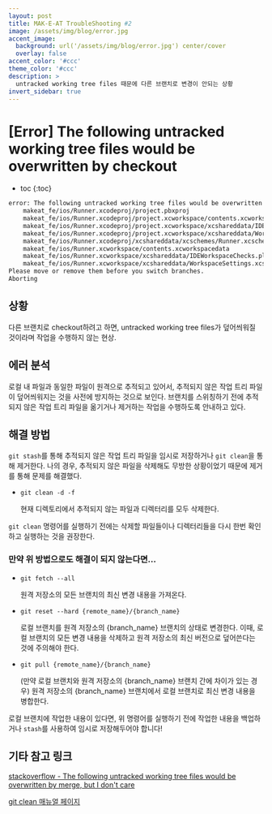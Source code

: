 ```yaml
---
layout: post
title: MAK-E-AT TroubleShooting #2
image: /assets/img/blog/error.jpg
accent_image: 
  background: url('/assets/img/blog/error.jpg') center/cover
  overlay: false
accent_color: '#ccc'
theme_color: '#ccc'
description: >
  untracked working tree files 때문에 다른 브랜치로 변경이 안되는 상황 
invert_sidebar: true
---
```


# [Error] The following untracked working tree files would be overwritten by checkout

* toc
{:toc}


```bash
error: The following untracked working tree files would be overwritten by checkout:
    makeat_fe/ios/Runner.xcodeproj/project.pbxproj
    makeat_fe/ios/Runner.xcodeproj/project.xcworkspace/contents.xcworkspacedata
    makeat_fe/ios/Runner.xcodeproj/project.xcworkspace/xcshareddata/IDEWorkspaceChecks.plist
    makeat_fe/ios/Runner.xcodeproj/project.xcworkspace/xcshareddata/WorkspaceSettings.xcsettings
    makeat_fe/ios/Runner.xcodeproj/xcshareddata/xcschemes/Runner.xcscheme
    makeat_fe/ios/Runner.xcworkspace/contents.xcworkspacedata
    makeat_fe/ios/Runner.xcworkspace/xcshareddata/IDEWorkspaceChecks.plist
    makeat_fe/ios/Runner.xcworkspace/xcshareddata/WorkspaceSettings.xcsettings
Please move or remove them before you switch branches.
Aborting
```

## 상황

다른 브랜치로 checkout하려고 하면, untracked working tree files가 덮어씌워질 것이라며 작업을 수행하지 않는 현상.


## 에러 분석

로컬 내 파일과 동일한 파일이 원격으로 추적되고 있어서, 추적되지 않은 작업 트리 파일이 덮어씌워지는 것을 사전에 방지하는 것으로 보인다.
브랜치를 스위칭하기 전에 추적되지 않은 작업 트리 파일을 옮기거나 제거하는 작업을 수행하도록 안내하고 있다.


## 해결 방법

`git stash`를 통해 추적되지 않은 작업 트리 파일을 임시로 저장하거나 `git clean`을 통해 제거한다.
나의 경우, 추적되지 않은 파일을 삭제해도 무방한 상황이었기 때문에 제거를 통해 문제를 해결했다.

- `git clean -d -f`
    
    현재 디렉토리에서 추적되지 않는 파일과 디렉터리를 모두 삭제한다.

`git clean` 명령어를 실행하기 전에는 삭제할 파일들이나 디렉터리들을 다시 한번 확인하고 실행하는 것을 권장한다.


### 만약 위 방법으로도 해결이 되지 않는다면...

- `git fetch --all`
    
    원격 저장소의 모든 브랜치의 최신 변경 내용을 가져온다.

- `git reset --hard {remote_name}/{branch_name}`
    
    로컬 브랜치를 원격 저장소의 {branch_name} 브랜치의 상태로 변경한다.
    이때, 로컬 브랜치의 모든 변경 내용을 삭제하고 원격 저장소의 최신 버전으로 덮어쓴다는 것에 주의해야 한다.

- `git pull {remote_name}/{branch_name}`
    
    (만약 로컬 브랜치와 원격 저장소의 {branch_name} 브랜치 간에 차이가 있는 경우) 원격 저장소의 {branch_name} 브랜치에서 로컬 브랜치로 최신 변경 내용을 병합한다.
    
로컬 브랜치에 작업한 내용이 있다면, 위 명령어를 실행하기 전에 작업한 내용을 백업하거나 `stash`를 사용하여 임시로 저장해두어야 합니다!
    

## 기타 참고 링크
[stackoverflow - The following untracked working tree files would be overwritten by merge, but I don't care](https://stackoverflow.com/questions/17404316/the-following-untracked-working-tree-files-would-be-overwritten-by-merge-but-i)

[git clean 매뉴얼 페이지](https://mirrors.edge.kernel.org/pub/software/scm/git/docs/git-clean.html)
